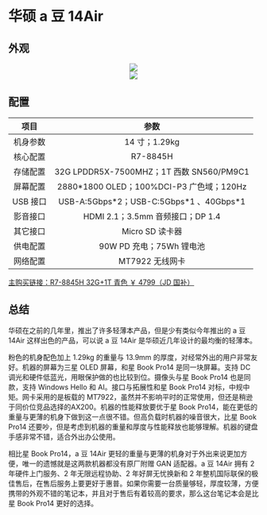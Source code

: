 # 华硕 a 豆 14Air

## 外观

<div style="margin: 0 auto; text-align: center; width: 75%"><img src="./assets/a豆14%201.png" /></div>
<div style="margin: 0 auto; text-align: center; width: 75%"><img src="./assets/a豆14%202.png" /></div>

## 配置

|   项目   |                    参数                    |
| :------: | :----------------------------------------: |
| 机身参数 |               14 寸；1.29kg                |
| 核心配置 |                  R7-8845H                  |
| 存储配置 |  32G LPDDR5X-7500MHZ；1T 西数 SN560/PM9C1  |
| 屏幕配置 | 2880\*1800 OLED；100%DCI-P3 广色域；120Hz  |
| USB 接口 | USB-A:5Gbps\*2；USB-C:5Gbps\*1 、40Gbps\*1 |
| 影音接口 |      HDMI 2.1；3.5mm 音频接口；DP 1.4      |
| 其它接口 |              Micro SD 读卡器               |
| 供电配置 |          90W PD 充电；75Wh 锂电池          |
| 网络配置 |              MT7922 无线网卡               |

[主购买链接：R7-8845H 32G+1T 青色 ￥ 4799（JD 国补）](https://3.cn/-2b26WeH)

## 总结

华硕在之前的几年里，推出了许多轻薄本产品，但是少有类似今年推出的 a 豆 14Air 这样出色的产品，可以说 a 豆 14Air 是华硕近几年设计的最均衡的轻薄本。

粉色的机身配色加上 1.29kg 的重量与 13.9mm 的厚度，对经常外出的用户非常友好。机器的屏幕为三星 OLED 屏幕，和星 Book Pro14 是同一块屏幕。支持 DC 调光和硬件低蓝光，用眼保护做的也比较到位。摄像头与星 Book Pro14 也是同款，支持 Windows Hello 和 AI。接口与拓展性和星 Book Pro14 对标，中规中矩。网卡采用的是板载的 MT7922，虽然并不影响平时的正常使用，但还是稍逊于同价位竞品选择的AX200。机器的性能释放要优于星 Book Pro14，能在更低的重量与更薄的机身下做到这一点很不错。但高负载时机器的噪音很大，比星 Book Pro14 还要吵，但是考虑到机器的重量和厚度与性能释放也能够理解。机器的键盘手感非常不错，适合外出办公使用。

相比星 Book Pro14，a 豆 14Air 更轻的重量与更薄的机身对于外出来说更加方便，唯一的遗憾就是这两款机器都没有原厂附赠 GAN 适配器。a 豆 14Air 拥有 2 年硬件上门服务、2 年无限远程协助、2 年好屏无忧换新和 2 年整机国际联保的极佳售后，在售后服务上要更好于惠普。如果你需要一台质量够轻，厚度较薄，方便携带的外观不错的笔记本，并且对于售后有着较高的要求，那么这台笔记本会是比星 Book Pro14 更好的选择。
